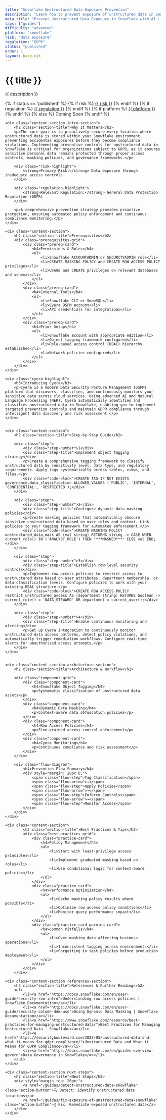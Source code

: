 ```yaml
---
title: "Snowflake Unstructured Data Exposure Prevention"
description: "Learn how to prevent exposure of unstructured data in Snowflake environments. Follow step-by-step guidance for GDPR compliance."
meta_title: "Prevent Unstructured Data Exposure in Snowflake with AI | DSPM Guide"
tags: ["guides"]
difficulty: "advanced"
platform: "snowflake"
risk: "data exposure"
regulation: "GDPR"
status: "published"
order: 1
layout: base.njk
---
```


<div class="container">
    <div class="header">
        <h1>{{ title }}</h1>
        <p>{{ description }}</p>
		<div class="guide-tags-wrapper">
		    {% if status == 'published' %}
		        {% if risk %}
		        <a href="/risk/{{ risk | downcase | replace: ' ', '-' }}/" class="guide-tag risk">{{ risk }}</a>
		        {% endif %}
		        {% if regulation %}
		        <a href="/regulation/{{ regulation | downcase | replace: ' ', '-' }}/" class="guide-tag regulation">{{ regulation }}</a>
		        {% endif %}
		        {% if platform %}
		        <a href="/platforms/{{ platform | downcase | replace: ' ', '-' }}/" class="guide-tag platform">{{ platform }}</a>
		        {% endif %}
		    {% else %}
		        <span class="guide-tag coming-soon">Coming Soon</span>
		    {% endif %}
		</div>
    </div>

    <div class="content-section intro-section">
        <h2 class="section-title">Why It Matters</h2>
        <p>The core goal is to proactively secure every location where unstructured data is stored within your Snowflake environment, preventing accidental exposures before they become compliance violations. Implementing preventive controls for unstructured data in Snowflake is critical for organizations subject to GDPR, as it ensures sensitive personal data remains protected through proper access controls, masking policies, and governance frameworks.</p>
        
        <div class="risk-highlight">
            <strong>Primary Risk:</strong> Data exposure through inadequate access controls
        </div>
        
        <div class="regulation-highlight">
            <strong>Relevant Regulation:</strong> General Data Protection Regulation (GDPR)
        </div>
        
        <p>A comprehensive prevention strategy provides proactive protection, ensuring automated policy enforcement and continuous compliance monitoring.</p>
    </div>

    <div class="content-section">
        <h2 class="section-title">Prerequisites</h2>
        <div class="prerequisites-grid">
            <div class="prereq-card">
                <h4>Permissions & Roles</h4>
                <ul>
                    <li>Snowflake ACCOUNTADMIN or SECURITYADMIN role</li>
                    <li>CREATE MASKING POLICY and CREATE ROW ACCESS POLICY privileges</li>
                    <li>USAGE and CREATE privileges on relevant databases and schemas</li>
                </ul>
            </div>
            <div class="prereq-card">
                <h4>External Tools</h4>
                <ul>
                    <li>Snowflake CLI or SnowSQL</li>
                    <li>Cyera DSPM account</li>
                    <li>API credentials for integrations</li>
                </ul>
            </div>
            <div class="prereq-card">
                <h4>Prior Setup</h4>
                <ul>
                    <li>Snowflake account with appropriate edition</li>
                    <li>Object tagging framework configured</li>
                    <li>Role-based access control (RBAC) hierarchy established</li>
                    <li>Network policies configured</li>
                </ul>
            </div>
        </div>
    </div>
	
    <div class="cyera-highlight">
        <h3>Introducing Cyera</h3>
        <p>Cyera is a modern Data Security Posture Management (DSPM) platform that discovers, classifies, and continuously monitors your sensitive data across cloud services. Using advanced AI and Natural Language Processing (NER), Cyera automatically identifies and classifies unstructured data in Snowflake, enabling you to implement targeted prevention controls and maintain GDPR compliance through intelligent data discovery and risk assessment.</p>
    </div>
	

    <div class="content-section">
        <h2 class="section-title">Step-by-Step Guide</h2>
        
        <div class="step">
            <div class="step-number">1</div>
            <div class="step-title">Implement object tagging strategy</div>
            <p>Create a comprehensive tagging framework to classify unstructured data by sensitivity level, data type, and regulatory requirements. Apply tags systematically across tables, views, and files.</p>
            <div class="code-block">CREATE TAG IF NOT EXISTS governance.data_classification ALLOWED_VALUES ('PUBLIC', 'INTERNAL', 'CONFIDENTIAL', 'RESTRICTED');</div>
        </div>

        <div class="step">
            <div class="step-number">2</div>
            <div class="step-title">Configure dynamic data masking policies</div>
            <p>Create masking policies that automatically obscure sensitive unstructured data based on user roles and context. Link policies to your tagging framework for automated enforcement.</p>
            <div class="code-block">CREATE MASKING POLICY unstructured_data_mask AS (val string) RETURNS string -> CASE WHEN current_role() IN ('ANALYST_ROLE') THEN '***MASKED***' ELSE val END;</div>
        </div>

        <div class="step">
            <div class="step-number">3</div>
            <div class="step-title">Establish row-level security controls</div>
            <p>Implement row access policies to restrict access to unstructured data based on user attributes, department membership, or data classification levels. Configure policies to work with your existing RBAC structure.</p>
            <div class="code-block">CREATE ROW ACCESS POLICY restrict_unstructured_access AS (department string) RETURNS boolean -> current_role() = 'DATA_STEWARD' OR department = current_user();</div>
        </div>

        <div class="step">
            <div class="step-number">4</div>
            <div class="step-title">Enable continuous monitoring and alerting</div>
            <p>Set up Cyera integration to continuously monitor unstructured data access patterns, detect policy violations, and automatically trigger remediation workflows. Configure real-time alerts for unauthorized access attempts.</p>
        </div>
    </div>


    <div class="content-section architecture-section">
        <h2 class="section-title">Architecture & Workflow</h2>
        
        <div class="component-grid">
            <div class="component-card">
                <h4>Snowflake Object Tagging</h4>
                <p>Systematic classification of unstructured data assets</p>
            </div>
            <div class="component-card">
                <h4>Dynamic Data Masking</h4>
                <p>Context-aware data obfuscation policies</p>
            </div>
            <div class="component-card">
                <h4>Row Access Policies</h4>
                <p>Fine-grained access control enforcement</p>
            </div>
            <div class="component-card">
                <h4>Cyera Monitoring</h4>
                <p>Continuous compliance and risk assessment</p>
            </div>
        </div>

        <div class="flow-diagram">
            <h4>Prevention Flow Summary</h4>
            <div style="margin: 20px 0;">
                <span class="flow-step">Tag Classification</span>
                <span class="flow-arrow">→</span>
                <span class="flow-step">Apply Policies</span>
                <span class="flow-arrow">→</span>
                <span class="flow-step">Enforce Controls</span>
                <span class="flow-arrow">→</span>
                <span class="flow-step">Monitor Access</span>
            </div>
        </div>
    </div>

	<div class="content-section">
	        <h2 class="section-title">Best Practices & Tips</h2>
	        <div class="best-practices-grid">
	            <div class="practice-card">
	                <h4>Policy Management</h4>
	                <ul>
	                    <li>Start with least-privilege access principles</li>
	                    <li>Implement graduated masking based on roles</li>
	                    <li>Use conditional logic for context-aware policies</li>
	                </ul>
	            </div>
	            <div class="practice-card">
	                <h4>Performance Optimization</h4>
	                <ul>
	                    <li>Cache masking policy results where possible</li>
	                    <li>Optimize row access policy conditions</li>
	                    <li>Monitor query performance impact</li>
	                </ul>
	            </div>
	            <div class="practice-card warning-card">
	                <h4>Common Pitfalls</h4>
	                <ul>
	                    <li>Over-masking data affecting business operations</li>
	                    <li>Inconsistent tagging across environments</li>
	                    <li>Forgetting to test policies before production deployment</li>
	                </ul>
	            </div>
	        </div>
	    </div>

    <div class="content-section references-section">
        <h2 class="section-title">References & Further Reading</h2>
        <ul>
            <li><a href="https://docs.snowflake.com/en/user-guide/security-row-intro">Understanding row access policies | Snowflake Documentation</a></li>
            <li><a href="https://docs.snowflake.com/en/user-guide/security-column-ddm-use">Using Dynamic Data Masking | Snowflake Documentation</a></li>
            <li><a href="https://www.snowflake.com/resource/best-practices-for-managing-unstructured-data/">Best Practices for Managing Unstructured Data - Snowflake</a></li>
            <li><a href="https://securityboulevard.com/2022/05/unstructured-data-and-what-it-means-for-gdpr-compliance/">Unstructured Data and What it Means for GDPR Compliance</a></li>
            <li><a href="https://docs.snowflake.com/en/guides-overview-govern">Data Governance in Snowflake</a></li>
        </ul>
    </div>

    <div class="content-section next-steps">
        <h2 class="section-title">Next Steps</h2>
        <div style="margin-top: 20px;">
            <a href="/guides/detect-unstructured-data-snowflake" class="action-button">🔍 Detect: Identify unstructured data locations</a>
            <a href="/guides/fix-exposure-of-unstructured-data-snowflake" class="action-button">🔧 Fix: Remediate exposed unstructured data</a>
        </div>
    </div>
</div>